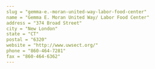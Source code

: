 ```yaml
---
slug = "gemma-e.-moran-united-way-labor-food-center"
name = "Gemma E. Moran United Way/ Labor Food Center"
address = "374 Broad Street"
city = "New London"
state = "CT"
postal = "6320"
website = "http://www.uwsect.org/"
phone = "860-464-7281"
fax = "860-464-6362"
---
```

